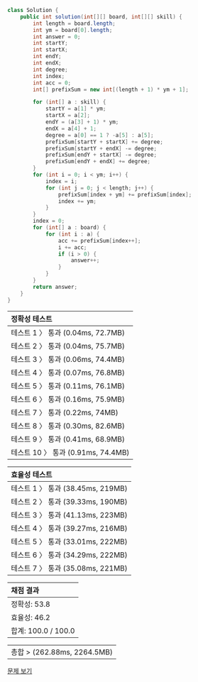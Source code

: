 ```java
class Solution {
    public int solution(int[][] board, int[][] skill) {
        int length = board.length;
        int ym = board[0].length;
        int answer = 0;
        int startY;
        int startX;
        int endY;
        int endX;
        int degree;
        int index;
        int acc = 0;
        int[] prefixSum = new int[(length + 1) * ym + 1];

        for (int[] a : skill) {
            startY = a[1] * ym;
            startX = a[2];
            endY = (a[3] + 1) * ym;
            endX = a[4] + 1;
            degree = a[0] == 1 ? -a[5] : a[5];
            prefixSum[startY + startX] += degree;
            prefixSum[startY + endX] -= degree;
            prefixSum[endY + startX] -= degree;
            prefixSum[endY + endX] += degree;
        }
        for (int i = 0; i < ym; i++) {
            index = i;
            for (int j = 0; j < length; j++) {
                prefixSum[index + ym] += prefixSum[index];
                index += ym;
            }
        }
        index = 0;
        for (int[] a : board) {
            for (int i : a) {
                acc += prefixSum[index++];
                i += acc;
                if (i > 0) {
                    answer++;
                }
            }
        }
        return answer;
    }
}
```
 | 정확성 테스트 | 
 |  :-  | 
 | 테스트 1 〉	통과 (0.04ms, 72.7MB) | 
 | 테스트 2 〉	통과 (0.04ms, 75.7MB) | 
 | 테스트 3 〉	통과 (0.06ms, 74.4MB) | 
 | 테스트 4 〉	통과 (0.07ms, 76.8MB) | 
 | 테스트 5 〉	통과 (0.11ms, 76.1MB) | 
 | 테스트 6 〉	통과 (0.16ms, 75.9MB) | 
 | 테스트 7 〉	통과 (0.22ms, 74MB) | 
 | 테스트 8 〉	통과 (0.30ms, 82.6MB) | 
 | 테스트 9 〉	통과 (0.41ms, 68.9MB) | 
 | 테스트 10 〉	통과 (0.91ms, 74.4MB) | 

 | 효율성 테스트 | 
 | :- | 
 | 테스트 1 〉	통과 (38.45ms, 219MB) | 
 | 테스트 2 〉	통과 (39.33ms, 190MB) | 
 | 테스트 3 〉	통과 (41.13ms, 223MB) | 
 | 테스트 4 〉	통과 (39.27ms, 216MB) | 
 | 테스트 5 〉	통과 (33.01ms, 222MB) | 
 | 테스트 6 〉	통과 (34.29ms, 222MB) | 
 | 테스트 7 〉	통과 (35.08ms, 221MB) | 

 | 채점 결과 | 
 | :- | 
 | 정확성: 53.8 | 
 | 효율성: 46.2 | 
 | 합계: 100.0 / 100.0 | 

 || 
 | :- | 
 | 총합 > (262.88ms, 2264.5MB) | 

[문제 보기](https://programmers.co.kr/learn/courses/30/lessons/92344?language=java)